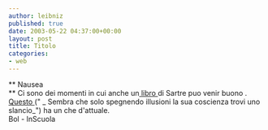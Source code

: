 ```yaml
---
author: leibniz
published: true
date: 2003-05-22 04:37:00+00:00
layout: post
title: Titolo
categories:
- web
---
```


 **   Nausea   
** Ci sono dei momenti in cui   anche un[ libro ](http://www.ita-bol.com/bol/main.jsp?action=bolscheda&ean=978880611727) di Sartre puo venir buono   .[ Questo ](http://www.inclasse.it/lettura_schedalibro.php?ID=786) (" _ Sembra che solo spegnendo illusioni la sua coscienza trovi uno slancio_") ha un che d'attuale.   
Bol - InScuola

